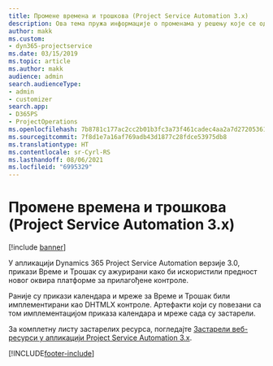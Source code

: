 ```yaml
---
title: Промене времена и трошкова (Project Service Automation 3.x)
description: Ова тема пружа информације о променама у решењу које се односе на време и трошкове.
author: makk
ms.custom:
- dyn365-projectservice
ms.date: 03/15/2019
ms.topic: article
ms.author: makk
audience: admin
search.audienceType:
- admin
- customizer
search.app:
- D365PS
- ProjectOperations
ms.openlocfilehash: 7b8781c177ac2cc2b01b3fc3a73f461cadec4aa2a7d27205361bd6681994c240
ms.sourcegitcommit: 7f8d1e7a16af769adb43d1877c28fdce53975db8
ms.translationtype: HT
ms.contentlocale: sr-Cyrl-RS
ms.lasthandoff: 08/06/2021
ms.locfileid: "6995329"
---
```

# <a name="time-and-expense-changes-project-service-automation-3x"></a>Промене времена и трошкова (Project Service Automation 3.x)

[!include [banner](../../includes/psa-now-project-operations.md)]

У апликацији Dynamics 365 Project Service Automation верзије 3.0, прикази Време и Трошак су ажурирани како би искористили предност новог оквира платформе за прилагођене контроле.

Раније су прикази календара и мреже за Време и Трошак били имплементирани као DHTMLX контроле. Артефакти који су повезани са том имплементацијом приказа календара и мреже сада су застарели.

За комплетну листу застарелих ресурса, погледајте [Застарели веб-ресурси у апликацији Project Service Automation 3.x](web-resources-deprecated-v3.x.md).


[!INCLUDE[footer-include](../../includes/footer-banner.md)]